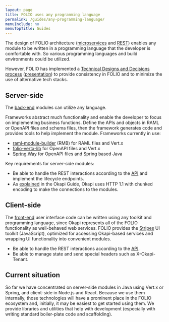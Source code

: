 ```yaml
---
layout: page
title: FOLIO uses any programming language
permalink: /guides/any-programming-language/
menuInclude: no
menuTopTitle: Guides
---
```


The design of FOLIO architecture
([microservices](/reference/glossary/#microservices) and [REST](/reference/glossary/#rest))
enables any module to be written in a programming language that the developer is comfortable with. So various programming languages and build environments could be utilized.

However, FOLIO has implemented a [Technical Designs and Decisions process](https://wiki.folio.org/display/DD/Technical+Designs+and+Decisions)
([presentation](https://docs.google.com/presentation/d/1y0xil4ThREq2mmuVtx1LxiPnvuGwVbBt65LV8EkU9zQ/edit?usp=sharing))
to provide consistency in FOLIO and to minimize the use of alternative tech stacks.

## Server-side

The [back-end](/source-code/#server-side) modules can utilize any language.

Frameworks abstract much functionality and enable the developer to focus on implementing business functions. Define the APIs and objects in RAML or OpenAPI files and schema files, then the framework generates code and provides tools to help implement the module. Frameworks currently in use:

* [raml-module-builder](https://github.com/folio-org/raml-module-builder) (RMB) for RAML files and Vert.x
* [folio-vertx-lib](https://github.com/folio-org/folio-vertx-lib) for OpenAPI files and Vert.x
* [Spring Way](https://docs.google.com/presentation/d/1YgDCBimLTQ1ou-fPhvyKbWpVkec3Goa8lyJJe2hcLHk/edit) for OpenAPI files and Spring based Java

Key requirements for server-side modules:

* Be able to handle the REST interactions according to the [API](/reference/api/) and implement the lifecycle endpoints.
* As [explained](https://github.com/folio-org/okapi/blob/master/doc/guide.md#chunked) in the Okapi Guide, Okapi uses HTTP 1.1 with chunked encoding to make the connections to the modules.

## Client-side

The [front-end](/source-code/#client-side) user interface code can be written using any toolkit and programming language, since Okapi represents all of the FOLIO functionality as well-behaved web services.
FOLIO provides the [Stripes](/source-code/#client-side) UI toolkit (JavaScript), optimized for accessing Okapi-based services and wrapping UI functionality into convenient modules.

* Be able to handle the REST interactions according to the [API](/reference/api/).
* Be able to manage state and send special headers such as X-Okapi-Tenant.

## Current situation

So far we have concentrated on server-side modules in Java using Vert.x or Spring, and
client-side in Node.js and React. Because we use them internally, those technologies will have
a prominent place in the FOLIO ecosystem and, initially, it may be easiest
to get started using them. We provide libraries and utilities that
help with development (especially with writing standard boiler-plate code and
scaffolding).

